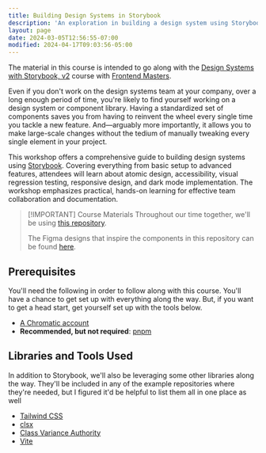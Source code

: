 ```yaml
---
title: Building Design Systems in Storybook
description: 'An exploration in building a design system using Storybook.'
layout: page
date: 2024-03-05T12:56:55-07:00
modified: 2024-04-17T09:03:56-05:00
---
```


The material in this course is intended to go along with the [Design Systems with Storybook, v2](https://frontendmasters.com/courses/design-systems-v2/) course with [Frontend Masters](https://frontendmasters.com).

Even if you don't work on the design systems team at your company, over a long enough period of time, you're likely to find yourself working on a design system or component library. Having a standardized set of components saves you from having to reinvent the wheel every single time you tackle a new feature. And—arguably more importantly, it allows you to make large-scale changes without the tedium of manually tweaking every single element in your project.

This workshop offers a comprehensive guide to building design systems using [Storybook](https://storybook.js.org). Covering everything from basic setup to advanced features, attendees will learn about atomic design, accessibility, visual regression testing, responsive design, and dark mode implementation. The workshop emphasizes practical, hands-on learning for effective team collaboration and documentation.

> [!IMPORTANT] Course Materials
> Throughout our time together, we'll be using [this repository](https://github.com/stevekinney/anthology).
>
> The Figma designs that inspire the components in this repository can be found [here](https://www.figma.com/file/Qhb4PJucNK8bgvf4N65Jrm/Anthology?type=design&node-id=0%3A1&mode=design&t=Dr1OUnsNFnelFSUN-1).

## Prerequisites

You'll need the following in order to follow along with this course. You'll have a chance to get set up with everything along the way. But, if you want to get a head start, get yourself set up with the tools below.

- [A Chromatic account](https://www.chromatic.com/)
- **Recommended, but not required**: [pnpm](https://pnpm.io/installation)

## Libraries and Tools Used

In addition to Storybook, we'll also be leveraging some other libraries along the way. They'll be included in any of the example repositories where they're needed, but I figured it'd be helpful to list them all in one place as well

- [Tailwind CSS](https://tailwindcss.com)
- [clsx](https://npm.im/clsx)
- [Class Variance Authority](https://cva.style/docs)
- [Vite](https://vite.dev)
